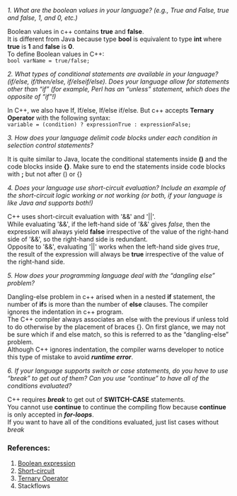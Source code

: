 *1. What are the boolean values in your language? (e.g., True and False, true and false, 1, and 0, etc.)*

Boolean values in c++ contains **true** and **false**.<br />
It is different from Java because type **bool** is equivalent to type **int** where **true** is **1** and **false** is **0**.<br />
To define Boolean values in C++: <br />```bool varName = true/false;```

*2. What types of conditional statements are available in your language? (if/else, if/then/else, if/elseif/else).  Does your language allow for statements other than “if” (for example, Perl has an “unless” statement, which does the opposite of “if”!)*

In C++, we also have If, If/else, If/else if/else. But c++ accepts **Ternary Operator** with the following syntax:<br /> ```variable = (condition) ? expressionTrue : expressionFalse;``` <br />

*3. How does your language delimit code blocks under each condition in selection control statements?*

It is quite similar to Java, locate the conditional statements inside **()** and the code blocks inside **{}**. Make sure to end the statements inside code blocks with **;** but not after () or {}<br />

*4. Does your language use short-circuit evaluation? Include an example of the short-circuit logic working or not working (or both, if your language is like Java and supports both!)*

C++ uses short-circuit evaluation with '&&' and '||'.<br />
While evaluating '&&', if the left-hand side of '&&' gives *false*, then the expression will always yield **false** irrespective of the value of the right-hand side of '&&', so the right-hand side is redundant.<br />
Opposite to '&&', evaluating '||' works when the left-hand side gives *true*, the result of the expression will always be **true** irrespective of the value of the right-hand side.<br />

*5. How does your programming language deal with the “dangling else” problem?*

Dangling-else problem  in c++ arised when in a nested **if** statement, the number of **if**s is more than the number of **else** clauses. The compiler ignores the indentation in c++ program.<br />
The C++ compiler always associates an else with the previous if unless told to do otherwise by the placement of braces {}. On first glance, we may not be sure which if and else match, so this is referred to as the “dangling-else” problem.<br />
Although C++ ignores indentation, the compiler warns developer to notice this type of mistake to avoid ***runtime error***.

*6. If your language supports switch or case statements, do you have to use “break” to get out of them? Can you use “continue” to have all of the conditions evaluated?*

C++ requires ***break*** to get out of **SWITCH-CASE** statements.<br />
You cannot use **continue** to continue the compiling flow because **continue** is only accepted in ***for-loops***.<br />
If you want to have all of the conditions evaluated, just list cases without *break*

### References: 
1. [Boolean expression](http://www.cs.ecu.edu/karl/3300/spr14/Notes/C/Elementary/boolean.html#:~:text=Boolean%20values%20and%20operations,and%20constant%20false%20is%200.)
2. [Short-circuit](https://www.geeksforgeeks.org/short-circuiting-in-c-and-linux/)
3. [Ternary Operator](https://www.w3schools.com/cpp/cpp_conditions_shorthand.asp)
4. Stackflows